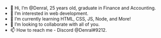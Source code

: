 - 👋 Hi, I’m @Denral, 25 years old, graduate in Finance and Accounting.
- 👀 I’m interested in web development.
- 🌱 I’m currently learning HTML, CSS, JS, Node, and More!
- 💞️ I’m looking to collaborate with all of you.
- 📫 How to reach me - Discord @Denral#9212.
